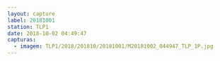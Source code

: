 ```yaml
---
layout: capture
label: 20181001
station: TLP1
date: 2018-10-02 04:49:47
capturas:
  - imagem: TLP1/2018/201810/20181001/M20181002_044947_TLP_1P.jpg
---
```

